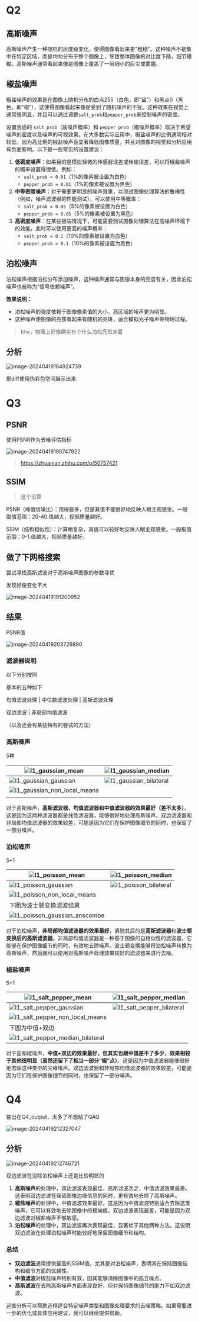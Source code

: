 # Q2

## 高斯噪声

高斯噪声产生一种随机的灰度级变化，使得图像看起来更"粗糙"。这种噪声不是集中在特定区域，而是均匀分布于整个图像上，导致整体图像的对比度下降，细节模糊。高斯噪声通常看起来像是图像上覆盖了一层细小的灰尘或雾霾。

## 椒盐噪声

椒盐噪声的效果是在图像上随机分布的白点255（白色，即“盐”）和黑点0（黑色，即“椒”），这使得图像看起来像是受到了随机噪声的干扰。这种效果在视觉上通常很明显，并且可以通过调整`salt_prob`和`pepper_prob`来控制噪声的密度。

设置合适的 `salt_prob`（盐噪声概率）和 `pepper_prob`（椒噪声概率）取决于希望噪声的密度以及噪声的可视效果。在大多数实际应用中，椒盐噪声的比例通常相对较低，因为高比例的椒盐噪声会显著降低图像质量，并且对图像的视觉和分析应用有负面影响。以下是一些常见的设置建议：

1. **低密度噪声**：如果目的是模拟轻微的传感器误差或传输误差，可以将椒盐噪声的概率设置得很低。例如：
   - `salt_prob = 0.01`（1%的像素被设置为白色）
   - `pepper_prob = 0.01`（1%的像素被设置为黑色）
2. **中等密度噪声**：对于需要更明显的噪声效果，以测试图像处理算法的鲁棒性（例如，噪声滤波器的性能测试），可以使用中等概率：
   - `salt_prob = 0.05`（5%的像素被设置为白色）
   - `pepper_prob = 0.05`（5%的像素被设置为黑色）
3. **高密度噪声**：在某些极端情况下，可能需要测试图像处理算法在高噪声环境下的效能，此时可以使用更高的噪声概率：
   - `salt_prob = 0.1`（10%的像素被设置为白色）
   - `pepper_prob = 0.1`（10%的像素被设置为黑色）

## 泊松噪声

泊松噪声根据泊松分布添加噪声，这种噪声通常与图像本身的亮度有关，因此泊松噪声也被称为“信号依赖噪声”。

**效果说明：**

- 泊松噪声的强度依赖于图像像素值的大小。亮区域的噪声更为明显。
- 这种噪声使图像的亮部看起来有随机的亮斑，适合模拟光子噪声等物理过程。

> btw，物理上好像确实有个什么泊松亮斑来着

## 分析

![image-20240419164924739](README/image-20240419164924739.png)

把diff使用伪彩色空间展示出来



# Q3

## PSNR

使用PSNR作为去噪评估指标

![image-20240419190747922](README/image-20240419190747922.png)

> https://zhuanlan.zhihu.com/p/50757421

## SSIM

> 这个没算

PSNR（峰值信噪比）：用得最多，但是其值不能很好地反映人眼主观感受。一般取值范围：20-40.值越大，视频质量越好。

SSIM（结构相似性）：计算稍复杂，其值可以较好地反映人眼主观感受。一般取值范围：0-1.值越大，视频质量越好。

## 做了下网格搜索

尝试寻找高斯滤波对于高斯噪声图像的参数寻优

发现好像变化不大

![image-20240419191200952](README/image-20240419191200952.png) 

## 结果

PSNR值

![image-20240419203726890](README/image-20240419203726890.png) 

### 滤波器说明

以下分别按照

基本的五种如下

均值滤波处理 | 中位数滤波处理 | 高斯滤波处理

双边滤波 | 非局部均值滤波

（以及还会有某些特有的尝试的方法）

### 高斯噪声

5种

| ![I1_gaussian_mean](README/I1_gaussian_mean-1713530704704-28.jpg) | ![I1_gaussian_median](README/I1_gaussian_median-1713530717432-30.jpg) |
| ------------------------------------------------------------ | ------------------------------------------------------------ |
| ![I1_gaussian_gaussian](README/I1_gaussian_gaussian-1713530730636-32.jpg) | ![I1_gaussian_bilateral](README/I1_gaussian_bilateral-1713530739329-34.jpg) |
| ![I1_gaussian_non_local_means](README/I1_gaussian_non_local_means-1713530749258-36.jpg) |                                                              |
|                                                              |                                                              |

对于高斯噪声，**高斯滤波器、均值滤波器和中值滤波器的效果最好（差不太多）**。这是因为这两种滤波器都是线性滤波器，能够很好地处理高斯噪声。双边滤波器和非局部均值滤波器的效果较差，可能是因为它们在保护图像细节的同时，也保留了一部分噪声。

### 泊松噪声

5+1

| ![I1_poisson_mean](README/I1_poisson_mean-1713530773782-38.jpg) | ![I1_poisson_median](README/I1_poisson_median-1713530786756-40.jpg) |
| ------------------------------------------------------------ | ------------------------------------------------------------ |
| ![I1_poisson_gaussian](README/I1_poisson_gaussian-1713530796661-42.jpg) | ![I1_poisson_bilateral](README/I1_poisson_bilateral.jpg)     |
| ![I1_poisson_non_local_means](README/I1_poisson_non_local_means.jpg) |                                                              |
| 下图为波士顿变换滤波结果                                     |                                                              |
| ![I1_poisson_gaussian_anscombe](README/I1_poisson_gaussian_anscombe.jpg) |                                                              |

对于泊松噪声，**非局部均值滤波器的效果最好**，紧随其后的是**高斯滤波器**和**波士顿变换后的高斯滤波器**。非局部均值滤波器是一种基于图像的自相似性的滤波器，它能够在保护图像细节的同时，有效地去除噪声。波士顿变换能够将泊松噪声转换为高斯噪声，然后就可以使用对高斯噪声处理效果较好的滤波器来进行去噪。

### 椒盐噪声

5+1

| ![I1_salt_pepper_mean](README/I1_salt_pepper_mean-1713530978733-47.jpg) | ![I1_salt_pepper_median](README/I1_salt_pepper_median-1713530984255-49.jpg) |
| ------------------------------------------------------------ | ------------------------------------------------------------ |
| ![I1_salt_pepper_gaussian](README/I1_salt_pepper_gaussian-1713530993384-51.jpg) | ![I1_salt_pepper_bilateral](README/I1_salt_pepper_bilateral.jpg) |
| ![I1_salt_pepper_non_local_means](README/I1_salt_pepper_non_local_means.jpg) |                                                              |
| 下图为中值+双边                                              |                                                              |
| ![I1_salt_pepper_median_bilateral](README/I1_salt_pepper_median_bilateral.jpg) |                                                              |

对于盐和椒噪声，**中值+双边的效果最好，但其实也跟中值差不了多少，效果相较于其他很明显（虽然还留下了相当一部分“椒”点）**，这是因为中值滤波器能够很好地去除这种类型的尖峰噪声。双边滤波器和非局部均值滤波器的效果较差，可能是因为它们在保护图像细节的同时，也保留了一部分噪声。

# Q4

输出在Q4_output，太多了不想贴了QAQ

![image-20240419212327047](README/image-20240419212327047.png)

## 分析

![image-20240419212746721](README/image-20240419212746721.png)

双边滤波在消除泊松噪声上还是比较明显的

1. **高斯噪声**的处理中，双边滤波表现最佳，高斯滤波次之，中值滤波效果最差。这表明双边滤波在保留图像边缘信息的同时，更有效地去除了高斯噪声。
2. **椒盐噪声**的处理中，中值滤波效果最好，这是因为中值滤波特别适合去除这类噪声，它可以有效地去除图像中的极端值。双边滤波表现最差，可能是因为双边滤波对椒盐噪声不够敏感。
3. **泊松噪声**的处理中，双边滤波再次表现最佳，显著优于其他两种方法。这说明双边滤波在处理泊松噪声时能较好地保留图像细节和结构。

### 总结

- **双边滤波**通常提供最高的SSIM值，尤其是对泊松噪声，表明其在保持图像结构和细节方面的优越性。
- **中值滤波**对椒盐噪声特别有效，因其能够清除图像中的孤立噪点。
- **高斯滤波**在去除高斯噪声方面表现良好，但对保持图像细节的能力不如双边滤波。

这些分析可以帮助选择适合特定噪声类型和图像处理要求的去噪策略。如果需要进一步的优化或具体应用建议，我可以继续提供帮助。